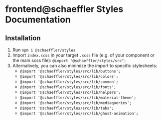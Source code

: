 # frontend@schaeffler Styles Documentation

## Installation

1. Run `npm i @schaeffler/styles`  
2. Import `index.scss` in your target `.scss` file (e.g. of your component or the main scss file): `@import "@schaeffler/styles/src";`
3. Alternatively, you can also minimize the import to specific stylesheets:
    - `@import '@schaeffler/styles/src/lib/buttons';`  
    - `@import '@schaeffler/styles/src/lib/colors';`  
    - `@import '@schaeffler/styles/src/lib/common';`  
    - `@import '@schaeffler/styles/src/lib/fonts';`  
    - `@import '@schaeffler/styles/src/lib/helpers';`  
    - `@import '@schaeffler/styles/src/lib/material-theme';`  
    - `@import '@schaeffler/styles/src/lib/mediaqueries';`  
    - `@import '@schaeffler/styles/src/lib/tabs';` 
    - `@import '@schaeffler/styles/src/lib/ghost-animation';` 

